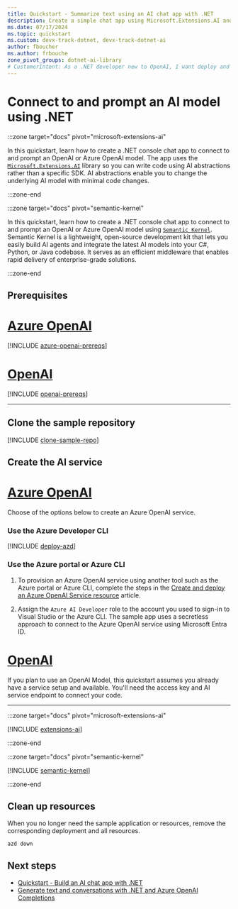 ```yaml
---
title: Quickstart - Summarize text using an AI chat app with .NET
description: Create a simple chat app using Microsoft.Extensions.AI and the Semantic Kernel SDK to summarize a text.
ms.date: 07/17/2024
ms.topic: quickstart
ms.custom: devx-track-dotnet, devx-track-dotnet-ai
author: fboucher
ms.author: frbouche
zone_pivot_groups: dotnet-ai-library
# CustomerIntent: As a .NET developer new to OpenAI, I want deploy and use sample code to interact to learn from the sample code to summarize text.
---
```


# Connect to and prompt an AI model using .NET

:::zone target="docs" pivot="microsoft-extensions-ai"

In this quickstart, learn how to create a .NET console chat app to connect to and prompt an OpenAI or Azure OpenAI model. The app uses the [`Microsoft.Extensions.AI`](https://www.nuget.org/packages/Microsoft.Extensions.AI) library so you can write code using AI abstractions rather than a specific SDK. AI abstractions enable you to change the underlying AI model with minimal code changes.

:::zone-end

:::zone target="docs" pivot="semantic-kernel"

In this quickstart, learn how to create a .NET console chat app to connect to and prompt an OpenAI or Azure OpenAI model using [`Semantic Kernel`](/semantic-kernel/overview). Semantic Kernel is a lightweight, open-source development kit that lets you easily build AI agents and integrate the latest AI models into your C#, Python, or Java codebase. It serves as an efficient middleware that enables rapid delivery of enterprise-grade solutions.

:::zone-end

## Prerequisites

# [Azure OpenAI](#tab/azure-openai)

[!INCLUDE [azure-openai-prereqs](includes/prerequisites-azure-openai.md)]

# [OpenAI](#tab/openai)

[!INCLUDE [openai-prereqs](includes/prerequisites-openai.md)]

---

## Clone the sample repository

[!INCLUDE [clone-sample-repo](includes/clone-sample-repo.md)]

## Create the AI service

# [Azure OpenAI](#tab/azure-openai)

Choose of the options below to create an Azure OpenAI service.

### Use the Azure Developer CLI

[!INCLUDE [deploy-azd](includes/deploy-azd.md)]

### Use the Azure portal or Azure CLI

1. To provision an Azure OpenAI service using another tool such as the Azure portal or Azure CLI, complete the steps in the [Create and deploy an Azure OpenAI Service resource](/azure/ai-services/openai/how-to/create-resource?pivots=cli) article.

1. Assign the `Azure AI Developer` role to the account you used to sign-in to Visual Studio or the Azure CLI. The sample app uses a secretless approach to connect to the Azure OpenAI service using Microsoft Entra ID.

# [OpenAI](#tab/openai)

If you plan to use an OpenAI Model, this quickstart assumes you already have a service setup and available. You'll need the access key and AI service endpoint  to connect your code.

---

:::zone target="docs" pivot="microsoft-extensions-ai"

[!INCLUDE [extensions-ai](includes/connect-prompt/extensions-ai.md)]

:::zone-end

:::zone target="docs" pivot="semantic-kernel"

[!INCLUDE [semantic-kernel](includes/connect-prompt/semantic-kernel.md)]

:::zone-end

## Clean up resources

When you no longer need the sample application or resources, remove the corresponding deployment and all resources.

```azdeveloper
azd down
```

## Next steps

- [Quickstart - Build an AI chat app with .NET](get-started-openai.md)
- [Generate text and conversations with .NET and Azure OpenAI Completions](/training/modules/open-ai-dotnet-text-completions/)
